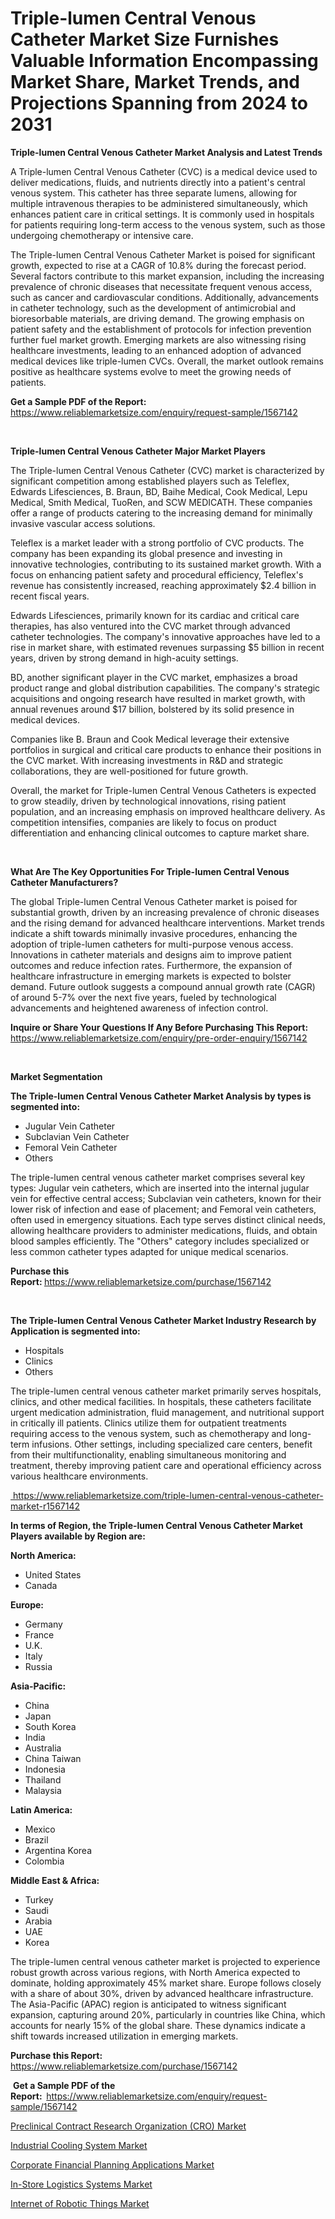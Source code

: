<p><h1>Triple-lumen Central Venous Catheter Market Size Furnishes Valuable Information Encompassing Market Share, Market Trends, and Projections Spanning from 2024 to 2031</h1></p><p><strong>Triple-lumen Central Venous Catheter Market Analysis and Latest Trends</strong></p>
<p><p>A Triple-lumen Central Venous Catheter (CVC) is a medical device used to deliver medications, fluids, and nutrients directly into a patient's central venous system. This catheter has three separate lumens, allowing for multiple intravenous therapies to be administered simultaneously, which enhances patient care in critical settings. It is commonly used in hospitals for patients requiring long-term access to the venous system, such as those undergoing chemotherapy or intensive care.</p><p>The Triple-lumen Central Venous Catheter Market is poised for significant growth, expected to rise at a CAGR of 10.8% during the forecast period. Several factors contribute to this market expansion, including the increasing prevalence of chronic diseases that necessitate frequent venous access, such as cancer and cardiovascular conditions. Additionally, advancements in catheter technology, such as the development of antimicrobial and bioresorbable materials, are driving demand. The growing emphasis on patient safety and the establishment of protocols for infection prevention further fuel market growth. Emerging markets are also witnessing rising healthcare investments, leading to an enhanced adoption of advanced medical devices like triple-lumen CVCs. Overall, the market outlook remains positive as healthcare systems evolve to meet the growing needs of patients.</p></p>
<p><strong>Get a Sample PDF of the Report:&nbsp;</strong> <a href="https://www.reliablemarketsize.com/enquiry/request-sample/1567142">https://www.reliablemarketsize.com/enquiry/request-sample/1567142</a></p>
<p>&nbsp;</p>
<p><strong>Triple-lumen Central Venous Catheter Major Market Players</strong></p>
<p><p>The Triple-lumen Central Venous Catheter (CVC) market is characterized by significant competition among established players such as Teleflex, Edwards Lifesciences, B. Braun, BD, Baihe Medical, Cook Medical, Lepu Medical, Smith Medical, TuoRen, and SCW MEDICATH. These companies offer a range of products catering to the increasing demand for minimally invasive vascular access solutions.</p><p>Teleflex is a market leader with a strong portfolio of CVC products. The company has been expanding its global presence and investing in innovative technologies, contributing to its sustained market growth. With a focus on enhancing patient safety and procedural efficiency, Teleflex's revenue has consistently increased, reaching approximately $2.4 billion in recent fiscal years.</p><p>Edwards Lifesciences, primarily known for its cardiac and critical care therapies, has also ventured into the CVC market through advanced catheter technologies. The company's innovative approaches have led to a rise in market share, with estimated revenues surpassing $5 billion in recent years, driven by strong demand in high-acuity settings.</p><p>BD, another significant player in the CVC market, emphasizes a broad product range and global distribution capabilities. The company's strategic acquisitions and ongoing research have resulted in market growth, with annual revenues around $17 billion, bolstered by its solid presence in medical devices.</p><p>Companies like B. Braun and Cook Medical leverage their extensive portfolios in surgical and critical care products to enhance their positions in the CVC market. With increasing investments in R&D and strategic collaborations, they are well-positioned for future growth.</p><p>Overall, the market for Triple-lumen Central Venous Catheters is expected to grow steadily, driven by technological innovations, rising patient population, and an increasing emphasis on improved healthcare delivery. As competition intensifies, companies are likely to focus on product differentiation and enhancing clinical outcomes to capture market share.</p></p>
<p>&nbsp;</p>
<p><strong>What Are The Key Opportunities For Triple-lumen Central Venous Catheter Manufacturers?</strong></p>
<p><p>The global Triple-lumen Central Venous Catheter market is poised for substantial growth, driven by an increasing prevalence of chronic diseases and the rising demand for advanced healthcare interventions. Market trends indicate a shift towards minimally invasive procedures, enhancing the adoption of triple-lumen catheters for multi-purpose venous access. Innovations in catheter materials and designs aim to improve patient outcomes and reduce infection rates. Furthermore, the expansion of healthcare infrastructure in emerging markets is expected to bolster demand. Future outlook suggests a compound annual growth rate (CAGR) of around 5-7% over the next five years, fueled by technological advancements and heightened awareness of infection control.</p></p>
<p><strong>Inquire or Share Your Questions If Any Before Purchasing This Report:</strong> <a href="https://www.reliablemarketsize.com/enquiry/pre-order-enquiry/1567142">https://www.reliablemarketsize.com/enquiry/pre-order-enquiry/1567142</a></p>
<p>&nbsp;</p>
<p><strong>Market Segmentation</strong></p>
<p><strong>The Triple-lumen Central Venous Catheter Market Analysis by types is segmented into:</strong></p>
<p><ul><li>Jugular Vein Catheter</li><li>Subclavian Vein Catheter</li><li>Femoral Vein Catheter</li><li>Others</li></ul></p>
<p><p>The triple-lumen central venous catheter market comprises several key types: Jugular vein catheters, which are inserted into the internal jugular vein for effective central access; Subclavian vein catheters, known for their lower risk of infection and ease of placement; and Femoral vein catheters, often used in emergency situations. Each type serves distinct clinical needs, allowing healthcare providers to administer medications, fluids, and obtain blood samples efficiently. The "Others" category includes specialized or less common catheter types adapted for unique medical scenarios.</p></p>
<p><strong>Purchase this Report:&nbsp;</strong><a href="https://www.reliablemarketsize.com/purchase/1567142">https://www.reliablemarketsize.com/purchase/1567142</a></p>
<p>&nbsp;</p>
<p><strong>The Triple-lumen Central Venous Catheter Market Industry Research by Application is segmented into:</strong></p>
<p><ul><li>Hospitals</li><li>Clinics</li><li>Others</li></ul></p>
<p><p>The triple-lumen central venous catheter market primarily serves hospitals, clinics, and other medical facilities. In hospitals, these catheters facilitate urgent medication administration, fluid management, and nutritional support in critically ill patients. Clinics utilize them for outpatient treatments requiring access to the venous system, such as chemotherapy and long-term infusions. Other settings, including specialized care centers, benefit from their multifunctionality, enabling simultaneous monitoring and treatment, thereby improving patient care and operational efficiency across various healthcare environments.</p></p>
<p><a href="https://www.reliablemarketsize.com/triple-lumen-central-venous-catheter-market-r1567142">&nbsp;https://www.reliablemarketsize.com/triple-lumen-central-venous-catheter-market-r1567142</a></p>
<p><strong>In terms of Region, the Triple-lumen Central Venous Catheter Market Players available by Region are:</strong></p>
<p>
    <p> <strong> North America: </strong>
        <ul>
            <li>United States</li>
            <li>Canada</li>
        </ul>
        </p> 
    <p> <strong> Europe: </strong>
        <ul>
            <li>Germany</li>
            <li>France</li>
            <li>U.K.</li>
            <li>Italy</li>
            <li>Russia</li>
        </ul>
        </p> 
    <p> <strong> Asia-Pacific: </strong>
        <ul>
            <li>China</li>
            <li>Japan</li>
            <li>South Korea</li>
            <li>India</li>
            <li>Australia</li>
            <li>China Taiwan</li>
            <li>Indonesia</li>
            <li>Thailand</li>
            <li>Malaysia</li>
        </ul>
        </p> 
    <p> <strong> Latin America: </strong>
        <ul>
            <li>Mexico</li>
            <li>Brazil</li>
            <li>Argentina Korea</li>
            <li>Colombia</li>
        </ul>
        </p> 
    <p> <strong> Middle East & Africa: </strong>
        <ul>
            <li>Turkey</li>
            <li>Saudi</li>
            <li>Arabia</li>
            <li>UAE</li>
            <li>Korea</li>
        </ul>
    </p>
    </p>
<p><p>The triple-lumen central venous catheter market is projected to experience robust growth across various regions, with North America expected to dominate, holding approximately 45% market share. Europe follows closely with a share of about 30%, driven by advanced healthcare infrastructure. The Asia-Pacific (APAC) region is anticipated to witness significant expansion, capturing around 20%, particularly in countries like China, which accounts for nearly 15% of the global share. These dynamics indicate a shift towards increased utilization in emerging markets.</p></p>
<p><strong>Purchase this Report: </strong><a href="https://www.reliablemarketsize.com/purchase/1567142">https://www.reliablemarketsize.com/purchase/1567142</a></p>
<p>&nbsp;<strong>Get a Sample PDF of the Report:&nbsp;&nbsp;</strong><a href="https://www.reliablemarketsize.com/enquiry/request-sample/1567142">https://www.reliablemarketsize.com/enquiry/request-sample/1567142</a></p>
<p><strong></strong></p>
<p><p><a href="https://medium.com/@edwarwatkinxxdd/preclinical-contract-research-organization-cro-market-a-global-and-regional-analysis-2024-b62c30df6cfa">Preclinical Contract Research Organization (CRO) Market</a></p><p><a href="https://www.linkedin.com/pulse/how-industrial-cooling-system-market-evolved-key-trends-regional-2ilkf?trackingId=Oj9%2BF1s8RVOzo1Uo5aRonQ%3D%3D">Industrial Cooling System Market</a></p><p><a href="https://issuu.com/reportprime-2/docs/corporate-financial-planning-applic_668d31f0ca8699">Corporate Financial Planning Applications Market</a></p><p><a href="https://issuu.com/reportprime-2/docs/in-store-logistics-systems-market-s_6213511d83615a">In-Store Logistics Systems Market</a></p><p><a href="https://www.linkedin.com/pulse/internet-robotic-things-market-global-regional-analysis-focus-olo4f?trackingId=tp01BF1OTXqaVRJhMgHg3w%3D%3D">Internet of Robotic Things Market</a></p></p>